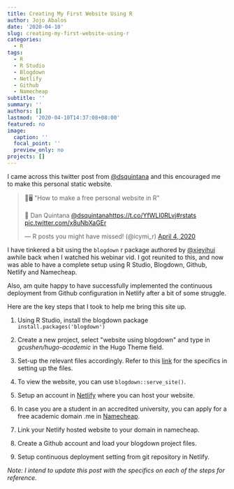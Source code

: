 ```yaml
---
title: Creating My First Website Using R
author: Jojo Abalos
date: '2020-04-10'
slug: creating-my-first-website-using-r
categories:
  - R
tags:
  - R
  - R Studio
  - Blogdown
  - Netlify
  - Github
  - Namecheap
subtitle: ''
summary: ''
authors: []
lastmod: '2020-04-10T14:37:08+08:00'
featured: no
image:
  caption: ''
  focal_point: ''
  preview_only: no
projects: []
---
```



I came across this twitter post from [@dsquintana](https://twitter.com/dsquintana?s=20) and this encouraged me to make this personal static website.  



<blockquote class="twitter-tweet"><p lang="en" dir="ltr">📝🖥 &quot;How to make a free personal website in R&quot;<br><br>👤 Dan Quintana <a href="https://twitter.com/dsquintana?ref_src=twsrc%5Etfw">@dsquintana</a><a href="https://t.co/YfWLI0RLvj">https://t.co/YfWLI0RLvj</a><a href="https://twitter.com/hashtag/rstats?src=hash&amp;ref_src=twsrc%5Etfw">#rstats</a> <a href="https://t.co/x8uNbXaGEr">pic.twitter.com/x8uNbXaGEr</a></p>&mdash; R posts you might have missed! (@icymi_r) <a href="https://twitter.com/icymi_r/status/1246295506495700996?ref_src=twsrc%5Etfw">April 4, 2020</a></blockquote> <script async src="https://platform.twitter.com/widgets.js" charset="utf-8"></script> 


I have tinkered a bit using the ` blogdown ` r package authored by [@xieyihui](https://twitter.com/xieyihui?s=20) awhile back when I watched his webinar vid. I got reunited to this, and now was able to have a complete setup using R Studio, Blogdown, Github, Netlify and Namecheap.  

Also, am quite happy to have successfully implemented the continuous deployment from Github configuration in Netlify after a bit of some struggle. 


Here are the key steps that I took to help me bring this site up.

1)  Using R Studio, install the blogdown package ` install.packages('blogdown') `

2)  Create a new project, select "website using blogdown" and type in *gcushen/hugo-academic* in the Hugo Theme field.

3)  Set-up the relevant files accordingly.  Refer to this [link](https://www.dsquintana.blog/free-website-in-r-easy/) for the specifics in setting up the files.

4)  To view the website, you can use ` blogdown::serve_site() `.

5)  Setup an account in [Netlify](https://www.netlify.com/) where you can host your website.

6)  In case you are a student in an accredited university, you can apply for a free academic domain <yourname>.me in [Namecheap](https://www.namecheap.com/).

7)  Link your Netlify hosted website to your domain in namecheap.

8)  Create a Github account and load your blogdown project files.  

9)  Setup continuous deployment setting from git repository in Netlify.

*Note: I intend to update this post with the specifics on each of the steps for reference.*

